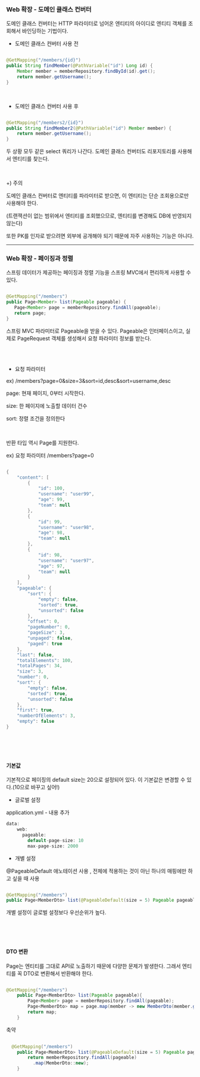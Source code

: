 ### Web 확장 - 도메인 클래스 컨버터

도메인 클래스 컨버터는 HTTP 파라미터로 넘어온 엔티티의 아이디로 엔티티 객체를 조회해서 바인딩하는 기법이다.

* 도메인 클래스 컨버터 사용 전

```java

@GetMapping("/members/{id}")
public String findMember(@PathVariable("id") Long id) {
    Member member = memberRepository.findById(id).get();
    return member.getUsername();
}

```
<br/>

* 도메인 클래스 컨버터 사용 후

```java

@GetMapping("/members2/{id}")
public String findMember2(@PathVariable("id") Member member) {
    return member.getUsername();
}

```

두 상황 모두 같은 select 쿼리가 나간다. 도메인 클래스 컨버터도 리포지토리를 사용해서 엔티티를 찾는다.

<br/>

+) 주의

도메인 클래스 컨버터로 엔티티를 파라미터로 받으면, 이 엔티티는 단순 조회용으로만 사용해야 한다. 

(트랜잭션이 없는 범위에서 엔티티를 조회했으므로, 엔티티를 변경해도 DB에 반영되지 않는다)

또한 PK를 인자로 받으려면 외부에 공개해야 되기 때문에 자주 사용하는 기능은 아니다.

---

### Web 확장 - 페이징과 정렬

스프링 데이터가 제공하는 페이징과 정렬 기능을 스프링 MVC에서 편리하게 사용할 수 있다.

```java

@GetMapping("/members")
public Page<Member> list(Pageable pageable) {
   Page<Member> page = memberRepository.findAll(pageable);
   return page;
}

```

스프링 MVC 파라미터로 Pageable을 받을 수 있다. Pageable은 인터페이스이고, 실제로 PageRequest 객체를 생성해서 요청 파라미터 정보를 받는다.

<br/><br/>

* 요청 파라미터

ex) /members?page=0&size=3&sort=id,desc&sort=username,desc

page: 현재 페이지, 0부터 시작한다.

size: 한 페이지에 노출할 데이터 건수

sort: 정렬 조건을 정의한다

<br/>

반환 타입 역시 Page를 지원한다.

ex) 요청 파라미터 /members?page=0

```java

{
    "content": [
        {
            "id": 100,
            "username": "user99",
            "age": 99,
            "team": null
        },
        {
            "id": 99,
            "username": "user98",
            "age": 98,
            "team": null
        },
        {
            "id": 98,
            "username": "user97",
            "age": 97,
            "team": null
        }
    ],
    "pageable": {
        "sort": {
            "empty": false,
            "sorted": true,
            "unsorted": false
        },
        "offset": 0,
        "pageNumber": 0,
        "pageSize": 3,
        "unpaged": false,
        "paged": true
    },
    "last": false,
    "totalElements": 100,
    "totalPages": 34,
    "size": 3,
    "number": 0,
    "sort": {
        "empty": false,
        "sorted": true,
        "unsorted": false
    },
    "first": true,
    "numberOfElements": 3,
    "empty": false
}

```

<br/><br/><br/>

#### 기본값

기본적으로 페이징의 default size는 20으로 설정되어 있다. 이 기본값은 변경할 수 있다.(10으로 바꾸고 싶어!)

* 글로벌 설정

application.yml - 내용 추가

```java
data:
    web:
      pageable:
        default-page-size: 10
        max-page-size: 2000

```

* 개별 설정

@PageableDefault 애노테이션 사용 , 전체에 적용하는 것이 아닌 하나의 매핑에만 하고 싶을 때 사용

```java

@GetMapping("/members")
public Page<MemberDto> list(@PageableDefault(size = 5) Pageable pageable) {...

```

개별 설정이 글로벌 설정보다 우선순위가 높다.

<br/><br/><br/>

#### DTO 변환

Page<Member>는 엔티티를 그대로 API로 노출하기 때문에 다양한 문제가 발생한다. 그래서 엔티티를 꼭 DTO로 변환해서 반환해야 한다.


```java

@GetMapping("/members")
    public Page<MemberDto> list(Pageable pageable){
        Page<Member> page = memberRepository.findAll(pageable);
        Page<MemberDto> map = page.map(member -> new MemberDto(member.getId(), member.getUsername(), null));
        return map;
    }

```
  
축약
  
```java
  
  @GetMapping("/members")
    public Page<MemberDto> list(@PageableDefault(size = 5) Pageable pageable) {
        return memberRepository.findAll(pageable)
          .map(MemberDto::new);
    }
  
```

